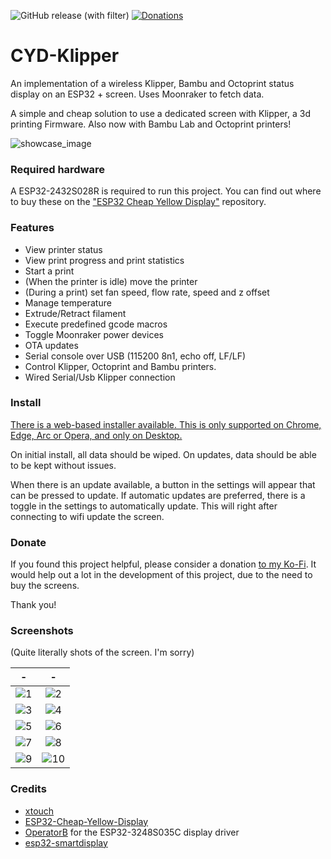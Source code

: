 ![GitHub release (with filter)](https://img.shields.io/github/v/release/suchmememanyskill/CYD-Klipper)
[![Donations](https://img.shields.io/badge/Support%20on-Ko--Fi-red)](https://ko-fi.com/suchmememanyskill)

# CYD-Klipper
An implementation of a wireless Klipper, Bambu and Octoprint status display on an ESP32 + screen. Uses Moonraker to fetch data.

A simple and cheap solution to use a dedicated screen with Klipper, a 3d printing Firmware.
Also now with Bambu Lab and Octoprint printers!

![showcase_image](readme/PXL_20231113_171629383.jpg)

### Required hardware

A ESP32-2432S028R is required to run this project. You can find out where to buy these on the ["ESP32 Cheap Yellow Display"](https://github.com/witnessmenow/ESP32-Cheap-Yellow-Display#where-to-buy) repository.

### Features
- View printer status
- View print progress and print statistics
- Start a print
- (When the printer is idle) move the printer
- (During a print) set fan speed, flow rate, speed and z offset
- Manage temperature
- Extrude/Retract filament
- Execute predefined gcode macros
- Toggle Moonraker power devices
- OTA updates
- Serial console over USB (115200 8n1, echo off, LF/LF)
- Control Klipper, Octoprint and Bambu printers.
- Wired Serial/Usb Klipper connection

### Install

[There is a web-based installer available. This is only supported on Chrome, Edge, Arc or Opera, and only on Desktop.](https://suchmememanyskill.github.io/CYD-Klipper/)

On initial install, all data should be wiped. On updates, data should be able to be kept without issues.

When there is an update available, a button in the settings will appear that can be pressed to update. If automatic updates are preferred, there is a toggle in the settings to automatically update. This will right after connecting to wifi update the screen.

### Donate

If you found this project helpful, please consider a donation [to my Ko-Fi](https://ko-fi.com/suchmememanyskill). It would help out a lot in the development of this project, due to the need to buy the screens. 

Thank you!

### Screenshots
(Quite literally shots of the screen. I'm sorry)

-|- 
:-:|:-:
![1](readme/1.jpg)|![2](readme/2.jpg)
![3](readme/3.jpg)|![4](readme/4.jpg)
![5](readme/5.jpg)|![6](readme/6.jpg)
![7](readme/7.jpg)|![8](readme/8.jpg)
![9](readme/9.jpg)|![10](readme/10.jpg)


### Credits
- [xtouch](https://github.com/xperiments-in/xtouch)
- [ESP32-Cheap-Yellow-Display](https://github.com/witnessmenow/ESP32-Cheap-Yellow-Display)
- [OperatorB](https://github.com/OperatorB) for the ESP32-3248S035C display driver
- [esp32-smartdisplay](https://github.com/rzeldent/esp32-smartdisplay)
